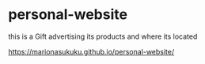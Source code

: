 # personal-website
this is a Gift advertising its products and where its located

 https://marionasukuku.github.io/personal-website/